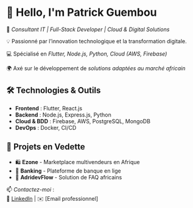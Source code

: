# 👋 Hello, I'm Patrick Guembou  

🚀 *Consultant IT | Full-Stack Developer | Cloud & Digital Solutions*  

💡 Passionné par l’innovation technologique et la transformation digitale.  

💻 Spécialisé en *Flutter, Node.js, Python, Cloud (AWS, Firebase)*  

🌍 Axé sur le développement de *solutions adaptées au marché africain* 

## 🛠️ Technologies & Outils  
- **Frontend** : Flutter, React.js  
- **Backend** : Node.js, Express.js, Python  
- **Cloud & BDD** : Firebase, AWS, PostgreSQL, MongoDB  
- **DevOps** : Docker, CI/CD  

## 📌 Projets en Vedette  
- 🛍️ **Ezone** - Marketplace multivendeurs en Afrique  
- 🏥 **Banking** - Plateforme de banque en lige  
- 🚚 **AdridevFlow** - Solution de FAQ  africains  

📫 *Contactez-moi* :  
💼 [LinkedIn](https://www.linkedin.com/in/patrick-guembou) | ✉️ [Email professionnel]  

<!---
Gp237/Gp237 is a ✨ special ✨ repository because its `README.md` (this file) appears on your GitHub profile.
You can click the Preview link to take a look at your changes.
<script src="https://platform.linkedin.com/badges/js/profile.js" async defer type="text/javascript"></script>
--->
